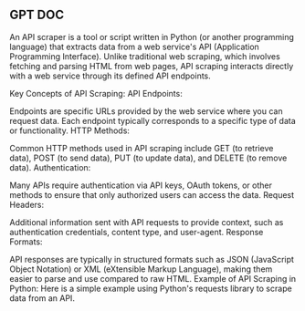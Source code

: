 ## GPT DOC

An API scraper is a tool or script written in Python (or another programming language) that extracts data from a web service's API (Application Programming Interface). Unlike traditional web scraping, which involves fetching and parsing HTML from web pages, API scraping interacts directly with a web service through its defined API endpoints.

Key Concepts of API Scraping:
API Endpoints:

Endpoints are specific URLs provided by the web service where you can request data. Each endpoint typically corresponds to a specific type of data or functionality.
HTTP Methods:

Common HTTP methods used in API scraping include GET (to retrieve data), POST (to send data), PUT (to update data), and DELETE (to remove data).
Authentication:

Many APIs require authentication via API keys, OAuth tokens, or other methods to ensure that only authorized users can access the data.
Request Headers:

Additional information sent with API requests to provide context, such as authentication credentials, content type, and user-agent.
Response Formats:

API responses are typically in structured formats such as JSON (JavaScript Object Notation) or XML (eXtensible Markup Language), making them easier to parse and use compared to raw HTML.
Example of API Scraping in Python:
Here is a simple example using Python's requests library to scrape data from an API.